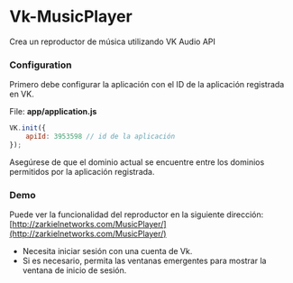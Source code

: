 Vk-MusicPlayer
==============

Crea un reproductor de música utilizando VK Audio API

### Configuration ###
Primero debe configurar la aplicación con el ID de la aplicación registrada en VK.

File: **app/application.js**
```javascript
VK.init({
    apiId: 3953598 // id de la aplicación
});
```
Asegúrese de que el dominio actual se encuentre entre los dominios permitidos por la aplicación registrada.

### Demo ###
Puede ver la funcionalidad del reproductor en la siguiente dirección: [http://zarkielnetworks.com/MusicPlayer/](http://zarkielnetworks.com/MusicPlayer/)

- Necesita iniciar sesión con una cuenta de Vk.
- Si es necesario, permita las ventanas emergentes para mostrar la ventana de inicio de sesión.
